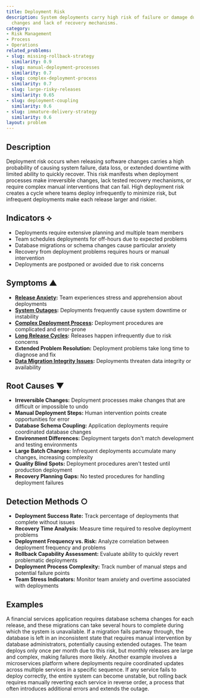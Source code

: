 ```yaml
---
title: Deployment Risk
description: System deployments carry high risk of failure or damage due to irreversible
  changes and lack of recovery mechanisms.
category:
- Risk Management
- Process
- Operations
related_problems:
- slug: missing-rollback-strategy
  similarity: 0.9
- slug: manual-deployment-processes
  similarity: 0.7
- slug: complex-deployment-process
  similarity: 0.7
- slug: large-risky-releases
  similarity: 0.65
- slug: deployment-coupling
  similarity: 0.6
- slug: immature-delivery-strategy
  similarity: 0.6
layout: problem
---
```


## Description

Deployment risk occurs when releasing software changes carries a high probability of causing system failure, data loss, or extended downtime with limited ability to quickly recover. This risk manifests when deployment processes make irreversible changes, lack tested recovery mechanisms, or require complex manual interventions that can fail. High deployment risk creates a cycle where teams deploy infrequently to minimize risk, but infrequent deployments make each release larger and riskier.

## Indicators ⟡

- Deployments require extensive planning and multiple team members
- Team schedules deployments for off-hours due to expected problems
- Database migrations or schema changes cause particular anxiety
- Recovery from deployment problems requires hours or manual intervention
- Deployments are postponed or avoided due to risk concerns

## Symptoms ▲

- **[Release Anxiety](release-anxiety.md):** Team experiences stress and apprehension about deployments
- **[System Outages](system-outages.md):** Deployments frequently cause system downtime or instability
- **[Complex Deployment Process](complex-deployment-process.md):** Deployment procedures are complicated and error-prone
- **[Long Release Cycles](long-release-cycles.md):** Releases happen infrequently due to risk concerns
- **Extended Problem Resolution:** Deployment problems take long time to diagnose and fix
- **[Data Migration Integrity Issues](data-migration-integrity-issues.md):** Deployments threaten data integrity or availability

## Root Causes ▼

- **Irreversible Changes:** Deployment processes make changes that are difficult or impossible to undo
- **Manual Deployment Steps:** Human intervention points create opportunities for error
- **Database Schema Coupling:** Application deployments require coordinated database changes
- **Environment Differences:** Deployment targets don't match development and testing environments
- **Large Batch Changes:** Infrequent deployments accumulate many changes, increasing complexity
- **Quality Blind Spots:** Deployment procedures aren't tested until production deployment
- **Recovery Planning Gaps:** No tested procedures for handling deployment failures

## Detection Methods ○

- **Deployment Success Rate:** Track percentage of deployments that complete without issues
- **Recovery Time Analysis:** Measure time required to resolve deployment problems
- **Deployment Frequency vs. Risk:** Analyze correlation between deployment frequency and problems
- **Rollback Capability Assessment:** Evaluate ability to quickly revert problematic deployments
- **Deployment Process Complexity:** Track number of manual steps and potential failure points
- **Team Stress Indicators:** Monitor team anxiety and overtime associated with deployments

## Examples

A financial services application requires database schema changes for each release, and these migrations can take several hours to complete during which the system is unavailable. If a migration fails partway through, the database is left in an inconsistent state that requires manual intervention by database administrators, potentially causing extended outages. The team deploys only once per month due to this risk, but monthly releases are large and complex, making failures more likely. Another example involves a microservices platform where deployments require coordinated updates across multiple services in a specific sequence. If any service fails to deploy correctly, the entire system can become unstable, but rolling back requires manually reverting each service in reverse order, a process that often introduces additional errors and extends the outage.